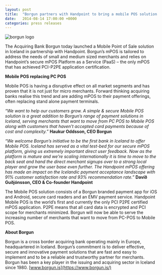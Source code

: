 ```yaml
---
layout: post
title:  "Borgun partners with Handpoint to bring a mobile POS solution to market in Iceland"
date:   2014-08-14 17:00:00 +0000
categories: press releases
---
```


<img class="ui medium centered image" src="https://handpoint.imgix.net/web/images/logos/borgun-logo-color.png" alt="borgun logo">

The Acquiring Bank Borgun today launched a Mobile Point of Sale solution in Iceland in partnership with Handpoint. Borgun’s mPOS is tailored to address the needs of small and medium sized merchants and relies on Handpoint’s secure mPOS Platform as a Service (PaaS) – the only mPOS that has achieved PCI-P2PE application certification.

**Mobile POS replacing PC POS**

Mobile POS is having a disruptive effect on all market segments and has proven that it is not just for micro merchants. Forward thinking acquiring banks realise this trend and are adding mPOS to their payment offerings, often replacing stand alone payment terminals.

*“We want to help our customers grow. A simple & secure Mobile POS solution is a great addition to Borgun’s range of payment solutions in Iceland, serving merchants that want to move from PC POS to Mobile POS along with customers that haven’t accepted card payments because of cost and complexity.”*  **Haukur Oddsson, CEO Borgun**

*“We welcome Borgun’s initiative to be the first bank in Iceland to offer Mobile POS. Iceland has served as a vital test-bed for our secure mPOS platform, giving us extremely important direct user feedback. Now as the platform is mature and we’re scaling internationally it is time to move to the back seat and hand the direct merchant signups over to a strong local player and grow the user base even further. The Handpoint mPOS offering has made an impact on the Icelandic payment acceptance landscape with 91% customer satisfaction rate and 93% recommendation rate.”* **Davíð Guðjónsson, CEO & Co-founder Handpoint**

The Mobile POS solution consists of a Borgun branded payment app for iOS and Android, secure card readers and an EMV payment service. Handpoint Mobile POS is the world’s first and currently the only PCI P2PE certified mPOS application. P2PE means that all card data is encrypted and PCI scope for merchants minimized. Borgun will now be able to serve the increasing number of merchants that want to move from PC-POS to Mobile POS.

**About Borgun**

Borgun is a cross border acquiring bank operating mainly in Europe, headquartered in Iceland. Borgun’s commitment is to deliver effective, secure and innovative payment solutions that are fast and easy to implement and to be a reliable and trustworthy partner for merchants. Borgun has been a key player in the issuing and acquiring sector in Iceland since 1980. [www.borgun.is](https://www.borgun.is/)
